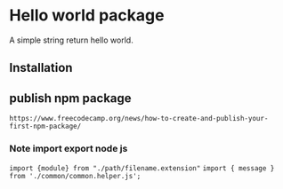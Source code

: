 # Hello world package

A simple string return hello world.

## Installation

## publish npm package

`https://www.freecodecamp.org/news/how-to-create-and-publish-your-first-npm-package/`

### Note import export node js

`import {module} from "./path/filename.extension"`
`import { message } from './common/common.helper.js';`
